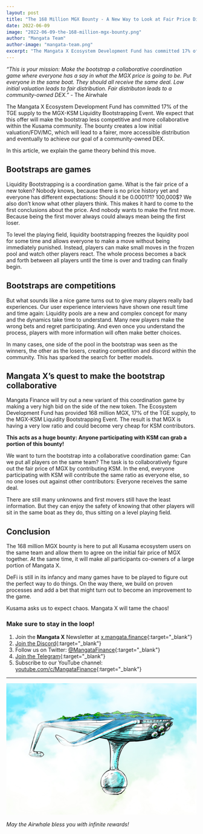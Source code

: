 ```yaml
---
layout: post
title: "The 168 Million MGX Bounty - A New Way to Look at Fair Price Discovery"
date: 2022-06-09
image: "2022-06-09-the-168-million-mgx-bounty.png"
author: "Mangata Team"
author-image: "mangata-team.png"
excerpt: "The Mangata X Ecosystem Development Fund has committed 17% of the TGE supply to the MGX-KSM Liquidity Bootstrapping Event. We expect that this offer will make the bootstrap less competitive and more collaborative within the Kusama community. The bounty creates a low initial valuation, which will lead to a fairer, more accessible distribution and eventually to achieve our goal of a community-owned DEX. In this article, we explain the game theory behind this move."
---
```


*“This is your mission: Make the bootstrap a collaborative coordination game where everyone has a say in what the MGX price is going to be. Put everyone in the same boat. They should all receive the same deal. Low initial valuation leads to fair distribution. Fair distributon leads to a community-owned DEX.”* - The Airwhale

The Mangata X Ecosystem Development Fund has committed 17% of the TGE supply to the MGX-KSM Liquidity Bootstrapping Event. We expect that this offer will make the bootstrap less competitive and more collaborative within the Kusama community. The bounty creates a low initial valuation/FDV/MC, which will lead to a fairer, more accessible distribution and eventually to achieve our goal of a community-owned DEX.

In this article, we explain the game theory behind this move.

## Bootstraps are games
Liquidity Bootstrapping is a coordination game. What is the fair price of a new token? Nobody knows, because there is no price history yet and everyone has different expectations: Should it be 0.0001$? 1$? 100,000$? We also don’t know what other players think. This makes it hard to come to the first conclusions about the price. And nobody wants to make the first move. Because being the first mover always could always mean being the first loser.

To level the playing field, liquidity bootstrapping freezes the liquidity pool for some time and allows everyone to make a move without being immediately punished. Instead, players can make small moves in the frozen pool and watch other players react. The whole process becomes a back and forth between all players until the time is over and trading can finally begin.

## Bootstraps are competitions
But what sounds like a nice game turns out to give many players really bad experiences. Our user experience interviews have shown one result time and time again: Liquidity pools are a new and complex concept for many and the dynamics take time to understand. Many new players make the wrong bets and regret participating. And even once you understand the process, players with more information will often make better choices.

In many cases, one side of the pool in the bootstrap was seen as the winners, the other as the losers, creating competition and discord within the community. This has sparked the search for better models.

## Mangata X’s quest to make the bootstrap collaborative
Mangata Finance will try out a new variant of this coordination game by making a very high bid on the side of the new token. The Ecosystem Development Fund has provided 168 million MGX, 17% of the TGE supply, to the MGX-KSM Liquidity Bootstrapping Event. The result is that MGX is having a very low ratio and could become very cheap for KSM contributors.

**This acts as a huge bounty: Anyone participating with KSM can grab a portion of this bounty!**

We want to turn the bootstrap into a collaborative coordination game: Can we put all players on the same team? The task is to collaboratively figure out the fair price of MGX by contributing KSM. In the end, everyone participating with KSM will contribute the same ratio as everyone else, so no one loses out against other contributors: Everyone receives the same deal.

There are still many unknowns and first movers still have the least information. But they can enjoy the safety of knowing that other players will sit in the same boat as they do, thus sitting on a level playing field.

## Conclusion
The 168 million MGX bounty is here to put all Kusama ecosystem users on the same team and allow them to agree on the initial fair price of MGX together. At the same time, it will make all participants co-owners of a large portion of Mangata X.

DeFi is still in its infancy and many games have to be played to figure out the perfect way to do things. On the way there, we build on proven processes and add a bet that might turn out to become an improvement to the game.

Kusama asks us to expect chaos. Mangata X will tame the chaos!

### Make sure to stay in the loop!
1. Join the **Mangata X** Newsletter at [x.mangata.finance](https://x.mangata.finance/){:target="\_blank"}
2. [Join the Discord](https://discord.gg/mangata){:target="\_blank"}
3. Follow us on Twitter: [@MangataFinance](https://twitter.com/MangataFinance){:target="\_blank"}
4. [Join the Telegram](https://t.me/mgtfi){:target="\_blank"}
5. Subscribe to our YouTube channel: [youtube.com/c/MangataFinance](https://www.youtube.com/c/MangataFinance){:target="\_blank"}

---
![May the Airwhale bless you with infinite rewards!](/assets/posts/airwhale.jpg)

*May the Airwhale bless you with infinite rewards!*